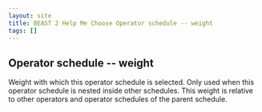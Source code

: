 ```yaml
---
layout: site
title: BEAST 2 Help Me Choose Operator schedule -- weight
tags: []
---
```


## Operator schedule -- weight

Weight with which this operator schedule is selected. 
Only used when this operator schedule is nested inside other schedules. 
This weight is relative to other operators and operator schedules of the parent schedule.
